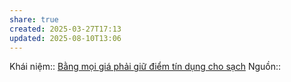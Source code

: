 ```yaml
---
share: true
created: 2025-03-27T17:13
updated: 2025-08-10T13:06
---
```

Khái niệm:: 
[Bằng mọi giá phải giữ điểm tín dụng cho sạch](./B%E1%BA%B1ng%20m%E1%BB%8Di%20gi%C3%A1%20ph%E1%BA%A3i%20gi%E1%BB%AF%20%C4%91i%E1%BB%83m%20t%C3%ADn%20d%E1%BB%A5ng%20cho%20s%E1%BA%A1ch.md)
Nguồn:: 
